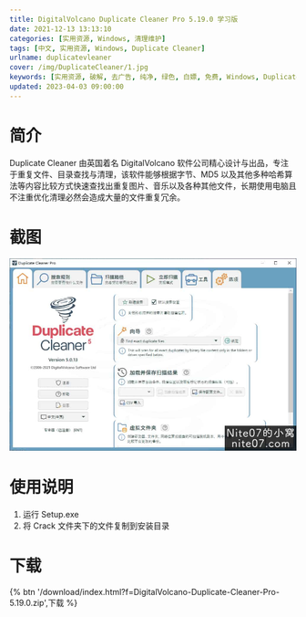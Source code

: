 ```yaml
---
title: DigitalVolcano Duplicate Cleaner Pro 5.19.0 学习版
date: 2021-12-13 13:13:10
categories: [实用资源, Windows, 清理维护]
tags: [中文, 实用资源, Windows, Duplicate Cleaner]
urlname: duplicatevleaner
cover: /img/DuplicateCleaner/1.jpg
keywords: [实用资源, 破解, 去广告, 纯净, 绿色, 白嫖, 免费, Windows, Duplicate Cleaner]
updated: 2023-04-03 09:00:00
---
```


# 简介

Duplicate Cleaner 由英国着名 DigitalVolcano 软件公司精心设计与出品，专注于重复文件、目录查找与清理，该软件能够根据字节、MD5 以及其他多种哈希算法等内容比较方式快速查找出重复图片、音乐以及各种其他文件，长期使用电脑且不注重优化清理必然会造成大量的文件重复冗余。

# 截图

![](/img/DuplicateCleaner/2.jpg)

# 使用说明

1. 运行 Setup.exe
2. 将 Crack 文件夹下的文件复制到安装目录

# 下载

{% btn '/download/index.html?f=DigitalVolcano-Duplicate-Cleaner-Pro-5.19.0.zip',下载 %}
